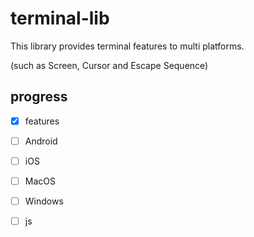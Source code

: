 # terminal-lib

This library provides terminal features to multi platforms.

(such as Screen, Cursor and Escape Sequence)

## progress

- [x] features
  

- [ ] Android
- [ ] iOS
- [ ] MacOS
- [ ] Windows
- [ ] js